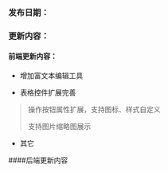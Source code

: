 ### 发布日期：

### 更新内容：

#### 前端更新内容：

* 增加富文本编辑工具
    
* 表格控件扩展完善

> 操作按钮属性扩展，支持图标、样式自定义
>
> 支持图片缩略图展示

* 其它

####后端更新内容



